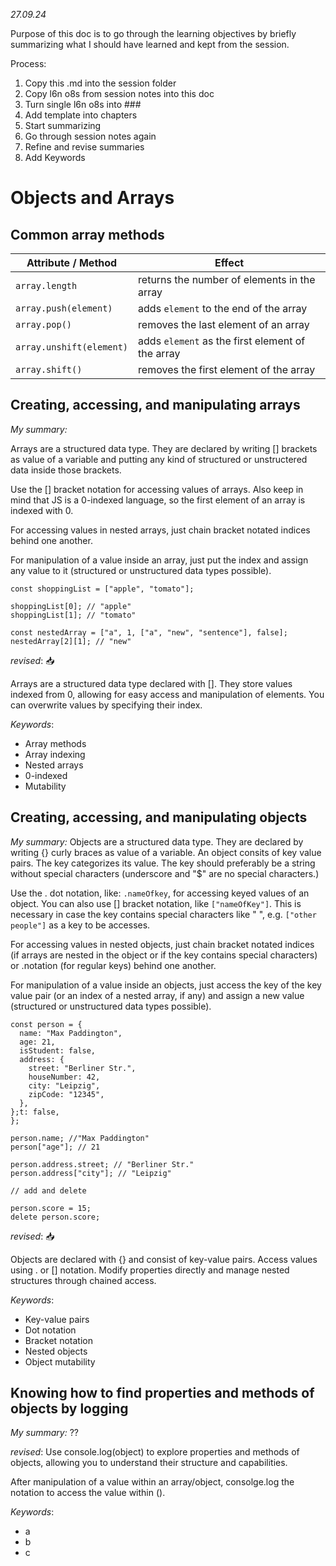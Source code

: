 _27.09.24_

Purpose of this doc is to go through the learning objectives by briefly summarizing what I should have learned and kept from the session.

Process:

1. Copy this .md into the session folder
2. Copy l6n o8s from session notes into this doc
3. Turn single l6n o8s into ###
4. Add template into chapters
5. Start summarizing
6. Go through session notes again
7. Refine and revise summaries
8. Add Keywords

# Objects and Arrays

## Common array methods

| Attribute / Method       | Effect                                           |
| ------------------------ | ------------------------------------------------ |
| `array.length`           | returns the number of elements in the array      |
| `array.push(element)`    | adds `element` to the end of the array           |
| `array.pop()`            | removes the last element of an array             |
| `array.unshift(element)` | adds `element` as the first element of the array |
| `array.shift()`          | removes the first element of the array           |

## Creating, accessing, and manipulating arrays

_My summary:_

Arrays are a structured data type. They are declared by writing [] brackets as value of a variable and putting any kind of structured or unstructered data inside those brackets.

Use the [] bracket notation for accessing values of arrays. Also keep in mind that JS is a 0-indexed language, so the first element of an array is indexed with 0.

For accessing values in nested arrays, just chain bracket notated indices behind one another.

For manipulation of a value inside an array, just put the index and assign any value to it (structured or unstructured data types possible).

```JS
const shoppingList = ["apple", "tomato"];

shoppingList[0]; // "apple"
shoppingList[1]; // "tomato"

const nestedArray = ["a", 1, ["a", "new", "sentence"], false];
nestedArray[2][1]; // "new"
```

_revised_: 📥

Arrays are a structured data type declared with []. They store values indexed from 0, allowing for easy access and manipulation of elements. You can overwrite values by specifying their index.

_Keywords_:

- Array methods
- Array indexing
- Nested arrays
- 0-indexed
- Mutability

## Creating, accessing, and manipulating objects

_My summary:_
Objects are a structured data type. They are declared by writing {} curly braces as value of a variable. An object consits of key value pairs. The key categorizes its value. The key should preferably be a string without special characters (underscore and "$" are no special characters.)

Use the . dot notation, like: `.nameOfkey`, for accessing keyed values of an object. You can also use [] bracket notation, like `["nameOfKey"]`. This is necessary in case the key contains special characters like " ", e.g. `["other people"]` as a key to be accesses.

For accessing values in nested objects, just chain bracket notated indices (if arrays are nested in the object or if the key contains special characters) or .notation (for regular keys) behind one another.

For manipulation of a value inside an objects, just access the key of the key value pair (or an index of a nested array, if any) and assign a new value (structured or unstructured data types possible).

```JS
const person = {
  name: "Max Paddington",
  age: 21,
  isStudent: false,
  address: {
    street: "Berliner Str.",
    houseNumber: 42,
    city: "Leipzig",
    zipCode: "12345",
  },
};t: false,
};

person.name; //"Max Paddington"
person["age"]; // 21

person.address.street; // "Berliner Str."
person.address["city"]; // "Leipzig"

// add and delete

person.score = 15;
delete person.score;

```

_revised_: 📥

Objects are declared with {} and consist of key-value pairs. Access values using . or [] notation. Modify properties directly and manage nested structures through chained access.

_Keywords_:

- Key-value pairs
- Dot notation
- Bracket notation
- Nested objects
- Object mutability

## Knowing how to find properties and methods of objects by logging

_My summary:_
??

_revised_:
Use console.log(object) to explore properties and methods of objects, allowing you to understand their structure and capabilities.

After manipulation of a value within an array/object, consolge.log the notation to access the value within ().

_Keywords_:

- a
- b
- c
